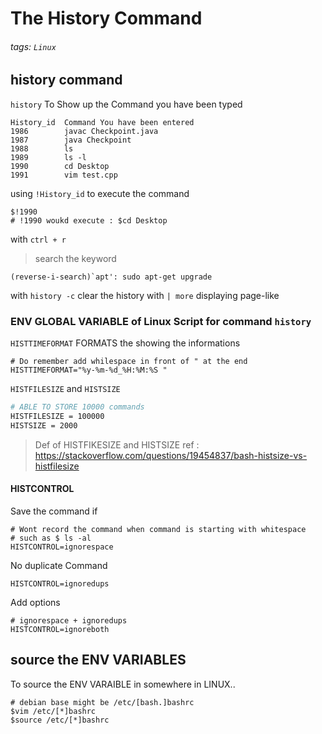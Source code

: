 # The History Command 

###### tags: `Linux`

## history command 
`history` To Show up the Command you have been typed
```bash=
History_id  Command You have been entered
1986        javac Checkpoint.java
1987        java Checkpoint
1988        ls
1989        ls -l
1990        cd Desktop
1991        vim test.cpp
```

using `!History_id` to execute the command
```bash=
$!1990
# !1990 woukd execute : $cd Desktop
```

with `ctrl + r`
> search the keyword
```bash=
(reverse-i-search)`apt': sudo apt-get upgrade
```


with `history -c` clear the history
with `| more` displaying page-like

### ENV GLOBAL VARIABLE of Linux Script for command `history` 

`HISTTIMEFORMAT` FORMATS the showing the informations 
```bash=
# Do remember add whilespace in front of " at the end
HISTTIMEFORMAT="%y-%m-%d_%H:%M:%S "
```

`HISTFILESIZE` and `HISTSIZE`
```bash
# ABLE TO STORE 10000 commands 
HISTFILESIZE = 100000
HISTSIZE = 2000
```
> Def of HISTFIKESIZE and HISTSIZE
> ref : https://stackoverflow.com/questions/19454837/bash-histsize-vs-histfilesize

#### HISTCONTROL

Save the command if 
```bash=
# Wont record the command when command is starting with whitespace
# such as $ ls -al
HISTCONTROL=ignorespace
```

No duplicate Command
```bash=
HISTCONTROL=ignoredups
```

Add options
```bash=
# ignorespace + ignoredups
HISTCONTROL=ignoreboth
```


## source the ENV VARIABLES

To source the ENV VARAIBLE in somewhere in LINUX..
```bash=
# debian base might be /etc/[bash.]bashrc
$vim /etc/[*]bashrc
$source /etc/[*]bashrc
```
